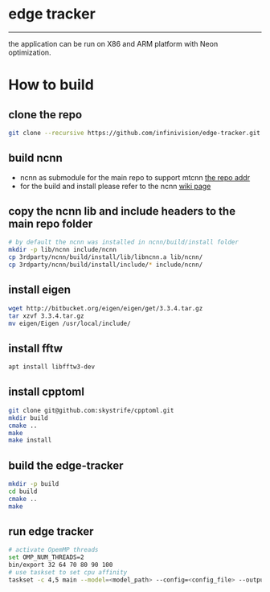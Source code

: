 # edge tracker
-----------------------------
the application can be run on X86 and ARM platform with Neon optimization.

# How to build
## clone the repo
```sh
git clone --recursive https://github.com/infinivision/edge-tracker.git
```

## build ncnn
* ncnn as submodule for the main repo to support mtcnn [the repo addr](https://github.com/Tencent/ncnn.git) 
* for the build and install please refer to the ncnn [wiki page](https://github.com/Tencent/ncnn/wiki/how-to-build)

## copy the ncnn lib and include headers to the main repo folder
```sh
# by default the ncnn was installed in ncnn/build/install folder
mkdir -p lib/ncnn include/ncnn
cp 3rdparty/ncnn/build/install/lib/libncnn.a lib/ncnn/
cp 3rdparty/ncnn/build/install/include/* include/ncnn/
```
## install eigen
```sh
wget http://bitbucket.org/eigen/eigen/get/3.3.4.tar.gz
tar xzvf 3.3.4.tar.gz
mv eigen/Eigen /usr/local/include/
```

## install fftw
```sh
apt install libfftw3-dev
```

## install cpptoml

```sh
git clone git@github.com:skystrife/cpptoml.git
mkdir build
cmake ..
make
make install
```

## build the edge-tracker

```sh
mkdir -p build
cd build
cmake ..
make
```

## run edge tracker
```sh
# activate OpemMP threads
set OMP_NUM_THREADS=2
bin/export 32 64 70 80 90 100
# use taskset to set cpu affinity 
taskset -c 4,5 main --model=<model_path> --config=<config_file> --output=<face_folder>
```


